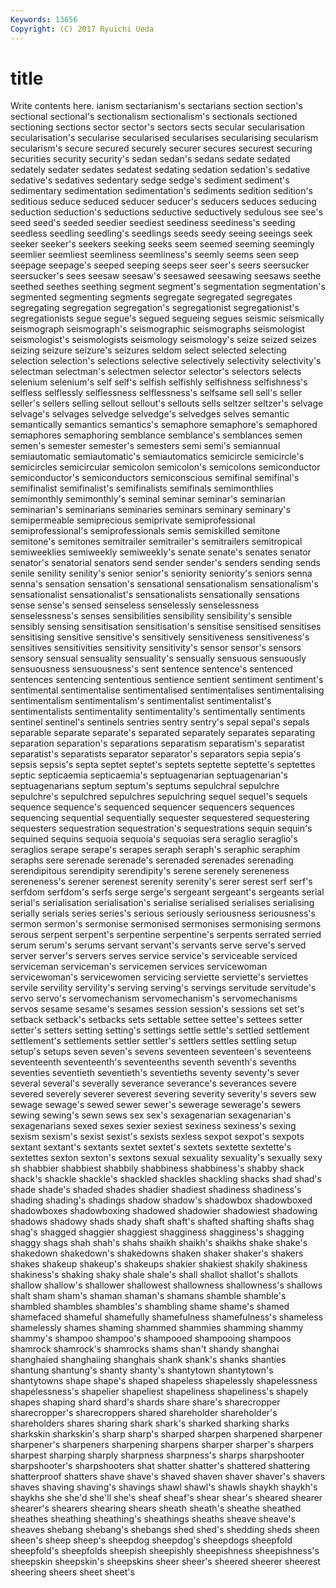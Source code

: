 ```yaml
---
Keywords: 13656 
Copyright: (C) 2017 Ryuichi Ueda
---
```


# title

Write contents here.
ianism sectarianism's sectarians section section's sectional
sectional's sectionalism sectionalism's sectionals sectioned sectioning sections sector sector's sectors
sects secular secularisation secularisation's secularise secularised secularises secularising secularism secularism's
secure secured securely securer secures securest securing securities security security's
sedan sedan's sedans sedate sedated sedately sedater sedates sedatest sedating
sedation sedation's sedative sedative's sedatives sedentary sedge sedge's sediment sediment's
sedimentary sedimentation sedimentation's sediments sedition sedition's seditious seduce seduced seducer
seducer's seducers seduces seducing seduction seduction's seductions seductive seductively sedulous
see see's seed seed's seeded seedier seediest seediness seediness's seeding
seedless seedling seedling's seedlings seeds seedy seeing seeings seek seeker
seeker's seekers seeking seeks seem seemed seeming seemingly seemlier seemliest
seemliness seemliness's seemly seems seen seep seepage seepage's seeped seeping
seeps seer seer's seers seersucker seersucker's sees seesaw seesaw's seesawed
seesawing seesaws seethe seethed seethes seething segment segment's segmentation segmentation's
segmented segmenting segments segregate segregated segregates segregating segregation segregation's segregationist
segregationist's segregationists segue segue's segued segueing segues seismic seismically seismograph
seismograph's seismographic seismographs seismologist seismologist's seismologists seismology seismology's seize seized
seizes seizing seizure seizure's seizures seldom select selected selecting selection
selection's selections selective selectively selectivity selectivity's selectman selectman's selectmen selector
selector's selectors selects selenium selenium's self self's selfish selfishly selfishness
selfishness's selfless selflessly selflessness selflessness's selfsame sell sell's seller seller's
sellers selling sellout sellout's sellouts sells seltzer seltzer's selvage selvage's
selvages selvedge selvedge's selvedges selves semantic semantically semantics semantics's semaphore
semaphore's semaphored semaphores semaphoring semblance semblance's semblances semen semen's semester
semester's semesters semi semi's semiannual semiautomatic semiautomatic's semiautomatics semicircle semicircle's
semicircles semicircular semicolon semicolon's semicolons semiconductor semiconductor's semiconductors semiconscious semifinal
semifinal's semifinalist semifinalist's semifinalists semifinals semimonthlies semimonthly semimonthly's seminal seminar
seminar's seminarian seminarian's seminarians seminaries seminars seminary seminary's semipermeable semiprecious
semiprivate semiprofessional semiprofessional's semiprofessionals semis semiskilled semitone semitone's semitones semitrailer
semitrailer's semitrailers semitropical semiweeklies semiweekly semiweekly's senate senate's senates senator
senator's senatorial senators send sender sender's senders sending sends senile
senility senility's senior senior's seniority seniority's seniors senna senna's sensation
sensation's sensational sensationalism sensationalism's sensationalist sensationalist's sensationalists sensationally sensations sense
sense's sensed senseless senselessly senselessness senselessness's senses sensibilities sensibility sensibility's
sensible sensibly sensing sensitisation sensitisation's sensitise sensitised sensitises sensitising sensitive
sensitive's sensitively sensitiveness sensitiveness's sensitives sensitivities sensitivity sensitivity's sensor sensor's
sensors sensory sensual sensuality sensuality's sensually sensuous sensuously sensuousness sensuousness's
sent sentence sentence's sentenced sentences sentencing sententious sentience sentient sentiment
sentiment's sentimental sentimentalise sentimentalised sentimentalises sentimentalising sentimentalism sentimentalism's sentimentalist sentimentalist's
sentimentalists sentimentality sentimentality's sentimentally sentiments sentinel sentinel's sentinels sentries sentry
sentry's sepal sepal's sepals separable separate separate's separated separately separates
separating separation separation's separations separatism separatism's separatist separatist's separatists separator
separator's separators sepia sepia's sepsis sepsis's septa septet septet's septets
septette septette's septettes septic septicaemia septicaemia's septuagenarian septuagenarian's septuagenarians septum
septum's septums sepulchral sepulchre sepulchre's sepulchred sepulchres sepulchring sequel sequel's
sequels sequence sequence's sequenced sequencer sequencers sequences sequencing sequential sequentially
sequester sequestered sequestering sequesters sequestration sequestration's sequestrations sequin sequin's sequined
sequins sequoia sequoia's sequoias sera seraglio seraglio's seraglios serape serape's
serapes seraph seraph's seraphic seraphim seraphs sere serenade serenade's serenaded
serenades serenading serendipitous serendipity serendipity's serene serenely sereneness sereneness's serener
serenest serenity serenity's serer serest serf serf's serfdom serfdom's serfs
serge serge's sergeant sergeant's sergeants serial serial's serialisation serialisation's serialise
serialised serialises serialising serially serials series series's serious seriously seriousness
seriousness's sermon sermon's sermonise sermonised sermonises sermonising sermons serous serpent
serpent's serpentine serpentine's serpents serrated serried serum serum's serums servant
servant's servants serve serve's served server server's servers serves service
service's serviceable serviced serviceman serviceman's servicemen services servicewoman servicewoman's servicewomen
servicing serviette serviette's serviettes servile servility servility's serving serving's servings
servitude servitude's servo servo's servomechanism servomechanism's servomechanisms servos sesame sesame's
sesames session session's sessions set set's setback setback's setbacks sets
settable settee settee's settees setter setter's setters setting setting's settings
settle settle's settled settlement settlement's settlements settler settler's settlers settles
settling setup setup's setups seven seven's sevens seventeen seventeen's seventeens
seventeenth seventeenth's seventeenths seventh seventh's sevenths seventies seventieth seventieth's seventieths
seventy seventy's sever several several's severally severance severance's severances severe
severed severely severer severest severing severity severity's severs sew sewage
sewage's sewed sewer sewer's sewerage sewerage's sewers sewing sewing's sewn
sews sex sex's sexagenarian sexagenarian's sexagenarians sexed sexes sexier sexiest
sexiness sexiness's sexing sexism sexism's sexist sexist's sexists sexless sexpot
sexpot's sexpots sextant sextant's sextants sextet sextet's sextets sextette sextette's
sextettes sexton sexton's sextons sexual sexuality sexuality's sexually sexy sh
shabbier shabbiest shabbily shabbiness shabbiness's shabby shack shack's shackle shackle's
shackled shackles shackling shacks shad shad's shade shade's shaded shades
shadier shadiest shadiness shadiness's shading shading's shadings shadow shadow's shadowbox
shadowboxed shadowboxes shadowboxing shadowed shadowier shadowiest shadowing shadows shadowy shads
shady shaft shaft's shafted shafting shafts shag shag's shagged shaggier
shaggiest shagginess shagginess's shagging shaggy shags shah shah's shahs shaikh
shaikh's shaikhs shake shake's shakedown shakedown's shakedowns shaken shaker shaker's
shakers shakes shakeup shakeup's shakeups shakier shakiest shakily shakiness shakiness's
shaking shaky shale shale's shall shallot shallot's shallots shallow shallow's
shallower shallowest shallowness shallowness's shallows shalt sham sham's shaman shaman's
shamans shamble shamble's shambled shambles shambles's shambling shame shame's shamed
shamefaced shameful shamefully shamefulness shamefulness's shameless shamelessly shames shaming shammed
shammies shamming shammy shammy's shampoo shampoo's shampooed shampooing shampoos shamrock
shamrock's shamrocks shams shan't shandy shanghai shanghaied shanghaiing shanghais shank
shank's shanks shanties shantung shantung's shanty shanty's shantytown shantytown's shantytowns
shape shape's shaped shapeless shapelessly shapelessness shapelessness's shapelier shapeliest shapeliness
shapeliness's shapely shapes shaping shard shard's shards share share's sharecropper
sharecropper's sharecroppers shared shareholder shareholder's shareholders shares sharing shark shark's
sharked sharking sharks sharkskin sharkskin's sharp sharp's sharped sharpen sharpened
sharpener sharpener's sharpeners sharpening sharpens sharper sharper's sharpers sharpest sharping
sharply sharpness sharpness's sharps sharpshooter sharpshooter's sharpshooters shat shatter shatter's
shattered shattering shatterproof shatters shave shave's shaved shaven shaver shaver's
shavers shaves shaving shaving's shavings shawl shawl's shawls shaykh shaykh's
shaykhs she she'd she'll she's sheaf sheaf's shear shear's sheared
shearer shearer's shearers shearing shears sheath sheath's sheathe sheathed sheathes
sheathing sheathing's sheathings sheaths sheave sheave's sheaves shebang shebang's shebangs
shed shed's shedding sheds sheen sheen's sheep sheep's sheepdog sheepdog's
sheepdogs sheepfold sheepfold's sheepfolds sheepish sheepishly sheepishness sheepishness's sheepskin sheepskin's
sheepskins sheer sheer's sheered sheerer sheerest sheering sheers sheet sheet's
